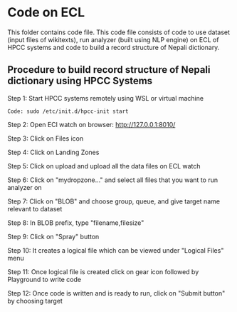 # Code on ECL

This folder contains code file. This code file consists of code to use dataset (input files 
of wikitexts), run analyzer (built using NLP engine) on ECL of HPCC systems and code to 
build a record structure of Nepali dictionary.

## Procedure to build record structure of Nepali dictionary using HPCC Systems

Step 1: Start HPCC systems remotely using WSL or virtual machine

	Code: sudo /etc/init.d/hpcc-init start

Step 2: Open ECl watch on browser: http://127.0.0.1:8010/

Step 3: Click on Files icon 

Step 4: Click on Landing Zones

Step 5: Click on upload and upload all the data files on ECL watch

Step 6: Click on "mydropzone..." and select all files that you want to run analyzer on

Step 7: Click on "BLOB" and choose group, queue, and give target name relevant to dataset

Step 8: In BLOB prefix, type "filename,filesize" 

Step 9: Click on "Spray" button

Step 10: It creates a logical file which can be viewed under "Logical Files" menu

Step 11: Once logical file is created click on gear icon followed by Playground to write code

Step 12: Once code is written and is ready to run, click on "Submit button" by choosing target 


